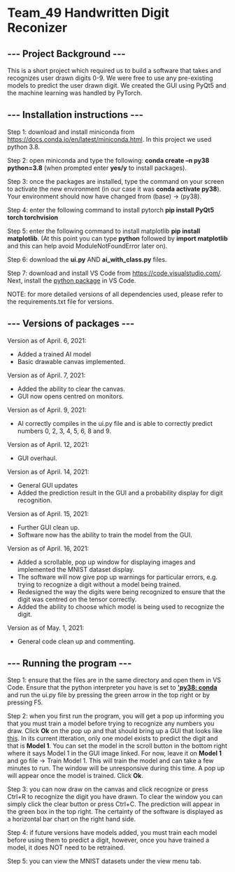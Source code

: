 # Team_49 Handwritten Digit Reconizer

## --- Project Background ---

This is a short project which required us to build a software that takes and recognizes user drawn digits 0-9. We were free to use any pre-existing models to predict 
the user drawn digit.
We created the GUI using PyQt5 and the machine learning was handled by PyTorch.

## --- Installation instructions ---

Step 1: download and install miniconda from https://docs.conda.io/en/latest/miniconda.html. In this project we used python 3.8.

Step 2: open miniconda and type the following: **conda create –n py38 python=3.8** (when prompted enter **yes/y** to install packages).

Step 3: once the packages are installed, type the command on your screen to activate the new environment (in our case it was **conda activate py38**). Your environment 
should now have changed from (base) -> (py38).

Step 4: enter the following command to install pytorch **pip install PyQt5 torch torchvision**

Step 5: enter the following command to install matplotlib **pip install matplotlib**. (At this point you can type **python** followed by **import matplotlib** and this can
help avoid ModuleNotFoundError later on).

Step 6: download the **ui.py** AND **ai_with_class.py** files.

Step 7: download and install VS Code from https://code.visualstudio.com/. Next, install the [python package](https://imgur.com/Lc3SH2n) in VS Code.

NOTE: for more detailed versions of all dependencies used, please refer to the requirements.txt file for versions.

## --- Versions of packages ---

Version as of April. 6, 2021:
- Added a trained AI model
- Basic drawable canvas implemented.

Version as of April. 7, 2021:
- Added the ability to clear the canvas.
- GUI now opens centred on monitors.

Version as of April. 9, 2021:
- AI correctly compiles in the ui.py file and is able to correctly predict numbers 0, 2, 3, 4, 5, 6, 8 and 9.

Version as of April. 12, 2021:
- GUI overhaul.

Version as of April. 14, 2021:
- General GUI updates
- Added the prediction result in the GUI and a probability display for digit recognition.

Version as of April. 15, 2021:
- Further GUI clean up.
- Software now has the ability to train the model from the GUI.

Version as of April. 16, 2021: 
- Added a scrollable, pop up window for displaying images and implemented the MNIST dataset display.
- The software will now give pop up warnings for particular errors, e.g. trying to recognize a digit without a model being trained.
- Redesigned the way the digits were being recognized to ensure that the digit was centred on the tensor correctly.
- Added the ability to choose which model is being used to recognize the digit.

Version as of May. 1, 2021:
- General code clean up and commenting.
## --- Running the program ---

Step 1: ensure that the files are in the same directory and open them in VS Code. Ensure that the python interpreter you have is set to **['py38: conda](https://imgur.com/14tc9ob)**  and run the ui.py file by pressing the green arrow in the top right or by pressing F5.

Step 2: when you first run the program, you will get a pop up informing you that you must train a model before trying to recognize any numbers you draw. Click **Ok** on the
pop up and that should bring up a GUI that looks like [this](https://imgur.com/3efkMQJ). In its current itteration, only one model exists to predict the digit and that is 
**Model 1**. You can set the model in the scroll button in the bottom right where it says Model 1 in the GUI image linked. For now, leave it on **Model 1** and go file ->
Train Model 1. This will train the model and can take a few minutes to run. The window will be unresponsive during this time. A pop up will appear once the model is trained.
Click **Ok**.

Step 3: you can now draw on the canvas and click recognize or press Ctrl+R to recognize the digit you have drawn. To clear the window you can simply click the clear button or
press Ctrl+C. The prediction will appear in the green box in the top right. The certainty of the software is displayed as a horizontal bar chart on the right hand side.

Step 4: if future versions have models added, you must train each model before using them to predict a digit, however, once you have trained a model, it does NOT need to be 
retrained.

Step 5: you can view the MNIST datasets under the view menu tab.

